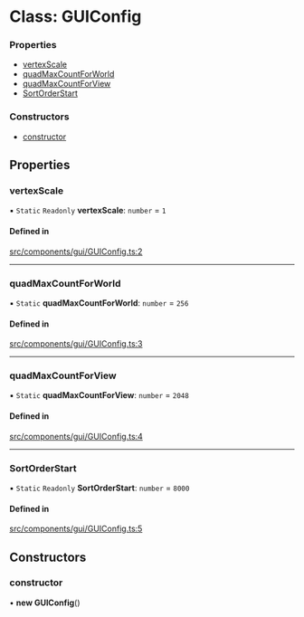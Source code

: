 # Class: GUIConfig

### Properties

- [vertexScale](GUIConfig.md#vertexscale)
- [quadMaxCountForWorld](GUIConfig.md#quadmaxcountforworld)
- [quadMaxCountForView](GUIConfig.md#quadmaxcountforview)
- [SortOrderStart](GUIConfig.md#sortorderstart)

### Constructors

- [constructor](GUIConfig.md#constructor)

## Properties

### vertexScale

▪ `Static` `Readonly` **vertexScale**: `number` = `1`

#### Defined in

[src/components/gui/GUIConfig.ts:2](https://github.com/Orillusion/orillusion/blob/main/src/components/gui/GUIConfig.ts#L2)

___

### quadMaxCountForWorld

▪ `Static` **quadMaxCountForWorld**: `number` = `256`

#### Defined in

[src/components/gui/GUIConfig.ts:3](https://github.com/Orillusion/orillusion/blob/main/src/components/gui/GUIConfig.ts#L3)

___

### quadMaxCountForView

▪ `Static` **quadMaxCountForView**: `number` = `2048`

#### Defined in

[src/components/gui/GUIConfig.ts:4](https://github.com/Orillusion/orillusion/blob/main/src/components/gui/GUIConfig.ts#L4)

___

### SortOrderStart

▪ `Static` `Readonly` **SortOrderStart**: `number` = `8000`

#### Defined in

[src/components/gui/GUIConfig.ts:5](https://github.com/Orillusion/orillusion/blob/main/src/components/gui/GUIConfig.ts#L5)

## Constructors

### constructor

• **new GUIConfig**()
